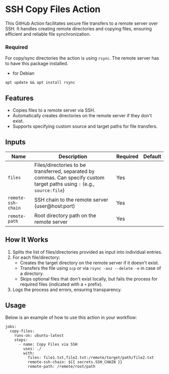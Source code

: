 # SSH Copy Files Action

This GitHub Action facilitates secure file transfers to a remote server over SSH. It handles creating remote directories and copying files, ensuring efficient and reliable file synchronization.

### Required
For copy/sync directories the action is using `rsync`. The remote server has to have this package installed.
- for Debian
```
apt update && apt install rsync
```

## Features

- Copies files to a remote server via SSH.
- Automatically creates directories on the remote server if they don't exist.
- Supports specifying custom source and target paths for file transfers.

## Inputs

| Name               | Description                                                                                                               | Required | Default |
|--------------------|---------------------------------------------------------------------------------------------------------------------------|----------|---------|
| `files`            | Files/directories to be transferred, separated by commas. Can specify custom target paths using `:` (e.g., `source:file`) | Yes      |         |
| `remote-ssh-chain` | SSH chain to the remote server (user@host:port)                                                                           | Yes      |         |
| `remote-path`      | Root directory path on the remote server                                                                                  | Yes      |         |

## How It Works

1. Splits the list of files/directories provided as input into individual entries.
2. For each file/directory:
   - Creates the target directory on the remote server if it doesn't exist.
   - Transfers the file using `scp` or via `rsync -avz --delete -e` in case of a directory.
   - Skips optional files that don't exist locally, but fails the process for required files (indicated with a `+` prefix).
3. Logs the process and errors, ensuring transparency.

## Usage

Below is an example of how to use this action in your workflow:

```
jobs:
  copy-files:
    runs-on: ubuntu-latest
    steps:
      - name: Copy Files via SSH
        uses: ./
        with:
          files: file1.txt,file2.txt:/remote/target/path/file2.txt
          remote-ssh-chain: ${{ secrets.SSH_CHAIN }}
          remote-path: /remote/root/path
```
